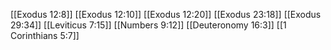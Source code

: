 [[Exodus 12:8]]
[[Exodus 12:10]]
[[Exodus 12:20]]
[[Exodus 23:18]]
[[Exodus 29:34]]
[[Leviticus 7:15]]
[[Numbers 9:12]]
[[Deuteronomy 16:3]]
[[1 Corinthians 5:7]]
